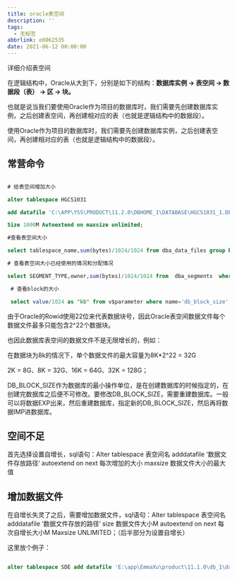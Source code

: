 ```yaml
---
title: oracle表空间
description: ''
tags:
  - 无标签
abbrlink: e8062535
date: 2021-06-12 00:00:00
---
```



详细介绍表空间



<!-- more -->



在逻辑结构中，Oracle从大到下，分别是如下的结构：**数据库实例 -> 表空间 -> 数据段（表） -> 区 -> 块。**



也就是说当我们要使用Oracle作为项目的数据库时，我们需要先创建数据库实例，之后创建表空间，再创建相对应的表（也就是逻辑结构中的数据段）。



使用Oracle作为项目的数据库时，我们需要先创建数据库实例，之后创建表空间，再创建相对应的表（也就是逻辑结构中的数据段）。



## 常营命令



```sql

# 给表空间增加大小

alter tablespace HGCS1031 

add datafile 'C:\APP\YSS\PRODUCT\11.2.0\DBHOME_1\DATABASE\HGCS1031_1.DBF'

Size 1000M Autoextend on maxsize unlimited; 

#查看表空间大小

select tablespace_name,sum(bytes)/1024/1024 from dba_data_files group by tablespace_name;

# 查看表空间大小已经使用的情况和分配情况

select SEGMENT_TYPE,owner,sum(bytes)/1024/1024 from  dba_segments  where tablespace_name='XITONG' group by segment_type,owner;

 # 查看block的大小

 select value/1024 as "kb" from v$parameter where name='db_block_size'; 

```



由于Oracle的Rowid使用22位来代表数据块号，因此Oracle表空间数据文件每个数据文件最多只能包含2^22个数据块。



也因此数据库表空间的数据文件不是无限增长的，例如：



在数据块为8k的情况下，单个数据文件的最大容量为8K*2^22 = 32G



2K = 8G、8K = 32G、16K = 64G、32K = 128G；



DB_BLOCK_SIZE作为数据库的最小操作单位，是在创建数据库的时候指定的，在创建完数据库之后便不可修改。要修改DB_BLOCK_SIZE，需要重建数据库。一般可以将数据EXP出来，然后重建数据库，指定新的DB_BLOCK_SIZE，然后再将数据IMP进数据库。



## 空间不足



首先选择设置自增长，sql语句：Alter tablespace 表空间名 adddatafile ‘数据文件存放路径‘ autoextend on next 每次增加的大小 maxsize 数据文件大小的最大值



## 增加数据文件



在自增长失灵了之后，需要增加数据文件，sql语句：Alter tablespace 表空间名 adddatafile ‘数据文件存放的路径’ size 数据文件大小M autoextend on next 每次自增长大小M Maxsize UNLIMITED；（后半部分为设置自增长）



这里放个例子：



```sql

alter tablespace SDE add datafile 'E:\app\EmmaXu\product\11.1.0\db_1\database\SDE_1.dbf' size 400Mautoextend off

```


